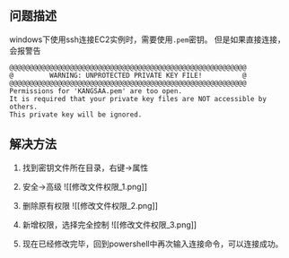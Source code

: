 ## 问题描述

windows下使用ssh连接EC2实例时，需要使用`.pem`密钥。
但是如果直接连接，会报警告
```shell
@@@@@@@@@@@@@@@@@@@@@@@@@@@@@@@@@@@@@@@@@@@@@@@@@@@@@@@@@@@
@         WARNING: UNPROTECTED PRIVATE KEY FILE!          @
@@@@@@@@@@@@@@@@@@@@@@@@@@@@@@@@@@@@@@@@@@@@@@@@@@@@@@@@@@@
Permissions for 'KANGSAA.pem' are too open.
It is required that your private key files are NOT accessible by others.
This private key will be ignored.
```

## 解决方法

1. 找到密钥文件所在目录，右键->属性
2. 安全->高级
![[修改文件权限_1.png]]

3. 删除原有权限
![[修改文件权限_2.png]]

4. 新增权限，选择完全控制
![[修改文件权限_3.png]]

5. 现在已经修改完毕，回到powershell中再次输入连接命令，可以连接成功。
